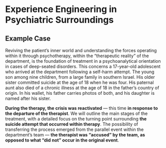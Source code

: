 # Experience Engineering in Psychiatric Surroundings

## Example Case

Reviving the patient’s inner world and understanding the forces operating within it through psychotherapy, within the “therapeutic reality” of the department, is the foundation of treatment in a psychoanalytical orientation in cases of deep-seated disorders. This concerns a 17-year-old adolescent who arrived at the department following a self-harm attempt. The young son among nine children, from a large family in southern Israel. His older sister committed suicide at the age of 18 when he was four. His paternal aunt also died of a chronic illness at the age of 18 in the father’s country of origin. In his wallet, his father carries photos of both, and his daughter is named after his sister.


**During the therapy, the crisis was reactivated** — this time **in response to the departure of the therapist**. We will outline the main stages of the treatment, with a detailed focus on the turning point surrounding **the suicide attempt that occurred within therapy**. The possibility of transferring the process emerged from the parallel event within the department’s team — **the therapist was “accused” by the team, as opposed to what “did not” occur in the original event**.
